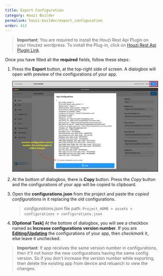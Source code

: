```yaml
---
title: Export Configuration
category: Houzi Builder
permalink: houzi-builder/export_configuration
order: 413
---
```


> **Important**: You are required to install the Houzi Rest Api Plugin on your Houzez wordpress. To install the Plug-in, click on [Houzi Rest Api Plugin Link](https://github.com/booleanbites/houzi-rest-api).

Once you have filled all the **required** fields, follow these steps: 

1. Press the **Export** button, at the top-right side of screen. A dialogbox will open with preview of the configurations of your app.

    <img src="../../images/export-config-01.png" alt="export-config-01" title="export-config-01" border= "1px solid"/>

    <img src="../../images/export-config-02.png" alt="export-config-02" title="export-config-02" border= "1px solid"/>
     

2. At the bottom of dialogbox, there is **Copy** button. Press the *Copy* button and the configurations of your app will be copied to clipboard.

3. Open the **configurations.json** from the project and paste the *copied configurations* in it replacing the old configurations.  
 
    > *configurations.json* file path:  `Project_HOME > assets > configurations > configurations.json`

4. **[Optional Task]** At the bottom of dialogbox, you will see a checkbox named as **Increase configurations version number**. If you are [**Editing/Updating**](/houzi-builder/edit_configuration) the configurations of your app, then *checkmark* it, else leave it unchecked.  

> **Important**: If app receives the same version number in configurations, then it'll not honor the new configurations having the same config version. So if you don't increase the version number while exporting, then delete the existing app from device and reluanch to view the changes.